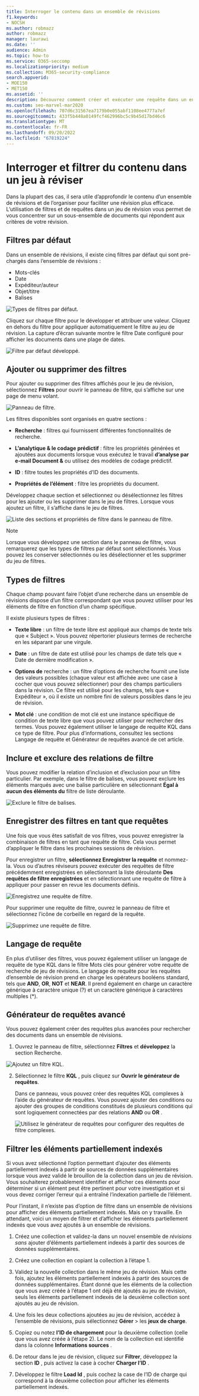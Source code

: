 ```yaml
---
title: Interroger le contenu dans un ensemble de révisions
f1.keywords:
- NOCSH
ms.author: robmazz
author: robmazz
manager: laurawi
ms.date: ''
audience: Admin
ms.topic: how-to
ms.service: O365-seccomp
ms.localizationpriority: medium
ms.collection: M365-security-compliance
search.appverid:
- MOE150
- MET150
ms.assetid: ''
description: Découvrez comment créer et exécuter une requête dans un ensemble de révisions afin d’organiser le contenu pour une révision plus efficace dans un cas Microsoft Purview eDiscovery (Premium).
ms.custom: seo-marvel-mar2020
ms.openlocfilehash: 707d6c31567ea7179b0e055abf1108ee4777a7ef
ms.sourcegitcommit: 433f5b448a0149fcf462996bc5c9b45d17bd46c6
ms.translationtype: MT
ms.contentlocale: fr-FR
ms.lasthandoff: 09/20/2022
ms.locfileid: "67819224"
---
```

# <a name="query-and-filter-content-in-a-review-set"></a>Interroger et filtrer du contenu dans un jeu à réviser

Dans la plupart des cas, il sera utile d’approfondir le contenu d’un ensemble de révisions et de l’organiser pour faciliter une révision plus efficace. L’utilisation de filtres et de requêtes dans un jeu de révision vous permet de vous concentrer sur un sous-ensemble de documents qui répondent aux critères de votre révision.

## <a name="default-filters"></a>Filtres par défaut

Dans un ensemble de révisions, il existe cinq filtres par défaut qui sont pré-chargés dans l’ensemble de révisions :

- Mots-clés
- Date
- Expéditeur/auteur
- Objet/titre
- Balises

![Types de filtres par défaut.](../media/DefaultFilterTypes.png)

Cliquez sur chaque filtre pour le développer et attribuer une valeur. Cliquez en dehors du filtre pour appliquer automatiquement le filtre au jeu de révision. La capture d’écran suivante montre le filtre Date configuré pour afficher les documents dans une plage de dates.

![Filtre par défaut développé.](../media/ExpandedFilter.png)

## <a name="add-or-remove-filters"></a>Ajouter ou supprimer des filtres

Pour ajouter ou supprimer des filtres affichés pour le jeu de révision, sélectionnez **Filtres** pour ouvrir le panneau de filtre, qui s’affiche sur une page de menu volant. 

![Panneau de filtre.](../media/FilterPanel.png)

Les filtres disponibles sont organisés en quatre sections :

- **Recherche** : filtres qui fournissent différentes fonctionnalités de recherche.

- **L’analytique & le codage prédictif** : filtre les propriétés générées et ajoutées aux documents lorsque vous exécutez le travail **d’analyse par e-mail Document &** ou utilisez des modèles de codage prédictif.

- **ID** : filtre toutes les propriétés d’ID des documents.

- **Propriétés de l’élément** : filtre les propriétés du document. 

Développez chaque section et sélectionnez ou désélectionnez les filtres pour les ajouter ou les supprimer dans le jeu de filtres. Lorsque vous ajoutez un filtre, il s’affiche dans le jeu de filtres. 

![Liste des sections et propriétés de filtre dans le panneau de filtre.](../media/FilterPanel2.png)

> [!NOTE]
> Lorsque vous développez une section dans le panneau de filtre, vous remarquerez que les types de filtres par défaut sont sélectionnés. Vous pouvez les conserver sélectionnés ou les désélectionner et les supprimer du jeu de filtres. 

## <a name="filter-types"></a>Types de filtres

Chaque champ pouvant faire l’objet d’une recherche dans un ensemble de révisions dispose d’un filtre correspondant que vous pouvez utiliser pour les éléments de filtre en fonction d’un champ spécifique.

Il existe plusieurs types de filtres :

- **Texte libre** : un filtre de texte libre est appliqué aux champs de texte tels que « Subject ». Vous pouvez répertorier plusieurs termes de recherche en les séparant par une virgule.

- **Date** : un filtre de date est utilisé pour les champs de date tels que « Date de dernière modification ».

- **Options de** recherche : un filtre d’options de recherche fournit une liste des valeurs possibles (chaque valeur est affichée avec une case à cocher que vous pouvez sélectionner) pour des champs particuliers dans la révision. Ce filtre est utilisé pour les champs, tels que « Expéditeur », où il existe un nombre fini de valeurs possibles dans le jeu de révision.

- **Mot clé** : une condition de mot clé est une instance spécifique de condition de texte libre que vous pouvez utiliser pour rechercher des termes. Vous pouvez également utiliser le langage de requête KQL dans ce type de filtre. Pour plus d’informations, consultez les sections Langage de requête et Générateur de requêtes avancé de cet article.

## <a name="include-and-exclude-filter-relationships"></a>Inclure et exclure des relations de filtre

Vous pouvez modifier la relation d’inclusion et d’exclusion pour un filtre particulier. Par exemple, dans le filtre de balises, vous pouvez exclure les éléments marqués avec une balise particulière en sélectionnant **Égal à aucun des éléments du** filtre de liste déroulante. 

![Exclure le filtre de balises.](../media/TagFilterExclude.png)

## <a name="save-filters-as-queries"></a>Enregistrer des filtres en tant que requêtes

Une fois que vous êtes satisfait de vos filtres, vous pouvez enregistrer la combinaison de filtres en tant que requête de filtre. Cela vous permet d’appliquer le filtre dans les prochaines sessions de révision.

Pour enregistrer un filtre, **sélectionnez Enregistrer la requête** et nommez-la. Vous ou d’autres réviseurs pouvez exécuter des requêtes de filtre précédemment enregistrées en sélectionnant la liste déroulante **Des requêtes de filtre enregistrées** et en sélectionnant une requête de filtre à appliquer pour passer en revue les documents définis. 

![Enregistrez une requête de filtre.](../media/SaveFilterQuery.png)

Pour supprimer une requête de filtre, ouvrez le panneau de filtre et sélectionnez l’icône de corbeille en regard de la requête.

![Supprimez une requête de filtre.](../media/DeleteFilterQuery.png)

## <a name="query-language"></a>Langage de requête

En plus d’utiliser des filtres, vous pouvez également utiliser un langage de requête de type KQL dans le filtre Mots clés pour générer votre requête de recherche de jeu de révisions. Le langage de requête pour les requêtes d’ensemble de révision prend en charge les opérateurs booléens standard, tels que **AND**, **OR**, **NOT** et **NEAR**. Il prend également en charge un caractère générique à caractère unique (?) et un caractère générique à caractères multiples (*).

## <a name="advanced-query-builder"></a>Générateur de requêtes avancé

Vous pouvez également créer des requêtes plus avancées pour rechercher des documents dans un ensemble de révisions.

1. Ouvrez le panneau de filtre, sélectionnez **Filtres** et **développez** la section Recherche.

  ![Ajoutez un filtre KQL.](../media/AddKQLFilter.png)

2. Sélectionnez le filtre **KQL** , puis cliquez sur **Ouvrir le générateur de requêtes**.

   Dans ce panneau, vous pouvez créer des requêtes KQL complexes à l’aide du générateur de requêtes. Vous pouvez ajouter des conditions ou ajouter des groupes de conditions constitués de plusieurs conditions qui sont logiquement connectées par des relations **AND** ou **OR** .

   ![Utilisez le générateur de requêtes pour configurer des requêtes de filtre complexes.](../media/ComplexQuery.png)

## <a name="filter-partially-indexed-items"></a>Filtrer les éléments partiellement indexés

Si vous avez sélectionné l’option permettant d’ajouter des éléments partiellement indexés à partir de sources de données supplémentaires lorsque vous avez validé le brouillon de la collection dans un jeu de révision. Vous souhaiterez probablement identifier et afficher ces éléments pour déterminer si un élément peut être pertinent pour votre investigation et si vous devez corriger l’erreur qui a entraîné l’indexation partielle de l’élément.

Pour l’instant, il n’existe pas d’option de filtre dans un ensemble de révisions pour afficher des éléments partiellement indexés. Mais on y travaille. En attendant, voici un moyen de filtrer et d’afficher les éléments partiellement indexés que vous avez ajoutés à un ensemble de révisions.

1. Créez une collection et validez-la dans un nouvel ensemble de *révisions sans* ajouter d’éléments partiellement indexés à partir des sources de données supplémentaires.

2. Créez une collection en copiant la collection à l’étape 1.

3. Validez la nouvelle collection dans le même jeu de révision. Mais cette fois, ajoutez les éléments partiellement indexés à partir des sources de données supplémentaires. Étant donné que les éléments de la collection que vous avez créée à l’étape 1 ont déjà été ajoutés au jeu de révision, seuls les éléments partiellement indexés de la deuxième collection sont ajoutés au jeu de révision.

4. Une fois les deux collections ajoutées au jeu de révision, accédez à l’ensemble de révisions, puis sélectionnez **Gérer** >  les **jeux de charge**.

5. Copiez ou notez **l’ID de chargement** pour la deuxième collection (celle que vous avez créée à l’étape 2). Le nom de la collection est identifié dans la colonne **Informations sources** .

6. De retour dans le jeu de révision, cliquez sur **Filtrer**, développez la section **ID** , puis activez la case à cocher **Charger l’ID** .

7. Développez le filtre **Load Id** , puis cochez la case de l’ID de charge qui correspond à la deuxième collection pour afficher les éléments partiellement indexés.
